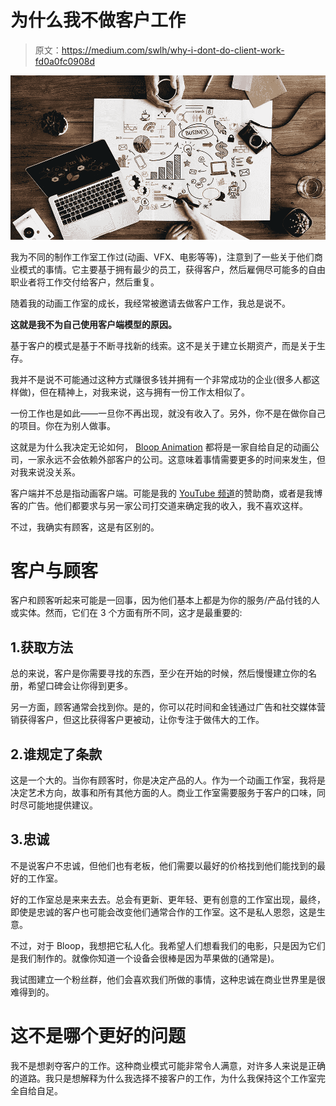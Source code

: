 # 为什么我不做客户工作

> 原文：<https://medium.com/swlh/why-i-dont-do-client-work-fd0a0fc0908d>

![](img/045fd0bb0cc9834ebb701464a666d3d2.png)

我为不同的制作工作室工作过(动画、VFX、电影等等)，注意到了一些关于他们商业模式的事情。它主要基于拥有最少的员工，获得客户，然后雇佣尽可能多的自由职业者将工作交付给客户，然后重复。

随着我的动画工作室的成长，我经常被邀请去做客户工作，我总是说不。

**这就是我不为自己使用客户端模型的原因。**

基于客户的模式是基于不断寻找新的线索。这不是关于建立长期资产，而是关于生存。

我并不是说不可能通过这种方式赚很多钱并拥有一个非常成功的企业(很多人都这样做)，但在精神上，对我来说，这与拥有一份工作太相似了。

一份工作也是如此——一旦你不再出现，就没有收入了。另外，你不是在做你自己的项目。你在为别人做事。

这就是为什么我决定无论如何， [Bloop Animation](http://www.bloopanimation.com/) 都将是一家自给自足的动画公司，一家永远不会依赖外部客户的公司。这意味着事情需要更多的时间来发生，但对我来说没关系。

客户端并不总是指动画客户端。可能是我的 [YouTube 频道](https://www.youtube.com/bloopanimation)的赞助商，或者是我博客的广告。他们都要求与另一家公司打交道来确定我的收入，我不喜欢这样。

不过，我确实有顾客，这是有区别的。

# 客户与顾客

客户和顾客听起来可能是一回事，因为他们基本上都是为你的服务/产品付钱的人或实体。然而，它们在 3 个方面有所不同，这才是最重要的:

## 1.获取方法

总的来说，客户是你需要寻找的东西，至少在开始的时候，然后慢慢建立你的名册，希望口碑会让你得到更多。

另一方面，顾客通常会找到你。是的，你可以花时间和金钱通过广告和社交媒体营销获得客户，但这比获得客户更被动，让你专注于做伟大的工作。

## 2.谁规定了条款

这是一个大的。当你有顾客时，你是决定产品的人。作为一个动画工作室，我将是决定艺术方向，故事和所有其他方面的人。商业工作室需要服务于客户的口味，同时尽可能地提供建议。

## 3.忠诚

不是说客户不忠诚，但他们也有老板，他们需要以最好的价格找到他们能找到的最好的工作室。

好的工作室总是来来去去。总会有更新、更年轻、更有创意的工作室出现，最终，即使是忠诚的客户也可能会改变他们通常合作的工作室。这不是私人恩怨，这是生意。

不过，对于 Bloop，我想把它私人化。我希望人们想看我们的电影，只是因为它们是我们制作的。就像你知道一个设备会很棒是因为苹果做的(通常是)。

我试图建立一个粉丝群，他们会喜欢我们所做的事情，这种忠诚在商业世界里是很难得到的。

# 这不是哪个更好的问题

我不是想剥夺客户的工作。这种商业模式可能非常令人满意，对许多人来说是正确的道路。我只是想解释为什么我选择不接客户的工作，为什么我保持这个工作室完全自给自足。